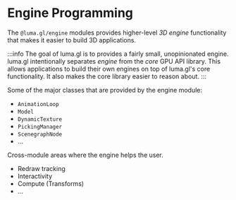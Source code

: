 # Engine Programming

The `@luma.gl/engine` modules provides higher-level *3D engine* functionality that makes it easier to build 3D applications.

:::info
The goal of luma.gl is to provides a fairly small, unopinionated engine.
luma.gl intentionally separates *engine* from the *core* GPU API library. This allows applications to build
their own engines on top of luma.gl's core functionality. It also makes the core library easier to reason about.
:::

Some of the major classes that are provided by the engine module:

- `AnimationLoop`
- `Model`
- `DynamicTexture`
- `PickingManager`
- `ScenegraphNode`
- ...

Cross-module areas where the engine helps the user.

- Redraw tracking
- Interactivity
- Compute (Transforms)
- ...
